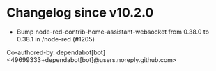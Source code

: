 # Changelog since v10.2.0
- Bump node-red-contrib-home-assistant-websocket from 0.38.0 to 0.38.1 in /node-red (#1205)

Co-authored-by: dependabot[bot] <49699333+dependabot[bot]@users.noreply.github.com> 
